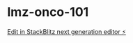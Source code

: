 # lmz-onco-101

[Edit in StackBlitz next generation editor ⚡️](https://stackblitz.com/~/github.com/wahidmansoor/lmz-onco-101)